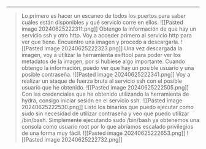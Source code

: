 
---
>Lo primero es hacer un escaneo de todos los puertos para saber cuáles están disponibles y qué servicio corre en ellos.
![[Pasted image 20240625222311.png]]
>Obtengo la información de que hay un servicio ssh y otro http.
>Voy a acceder primero al servicio http para ver que tiene.
>Encuentro una imagen y procedo a descargarla.
![[Pasted image 20240625222323.png]]
>Una vez descargada la imagen, voy a utilizar la herramienta exiftool para poder ver los metadatos de la imagen, por si hubiese algo importante.
>Cuando obtengo la información, puedo ver que hay un posible usuario y una posible contraseña.
![[Pasted image 20240625222341.png]]
>Voy a realizar un ataque de fuerza bruta al servicio ssh con el posible usuario que he obtenido.
![[Pasted image 20240625222505.png]]
>Con las credenciales que he obtenido utilizando la herramienta de hydra, consigo iniciar sesión en el servicio ssh.
![[Pasted image 20240625222530.png]]
>Listo los binarios que puedo ejecutar como sudo sin necesidad de utilizar contraseña y veo que puedo utilizar /bin/bash.
>Simplemente ejecutando sudo /bin/bash ya obtenemos una consola como usuario root por lo que abríamos escalado privilegios de una forma muy fácil.
![[Pasted image 20240625222653.png]]
![[Pasted image 20240625222732.png]]
